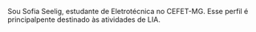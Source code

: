 Sou Sofia Seelig, estudante de Eletrotécnica no CEFET-MG. Esse perfil é principalpente destinado às atividades de LIA.
